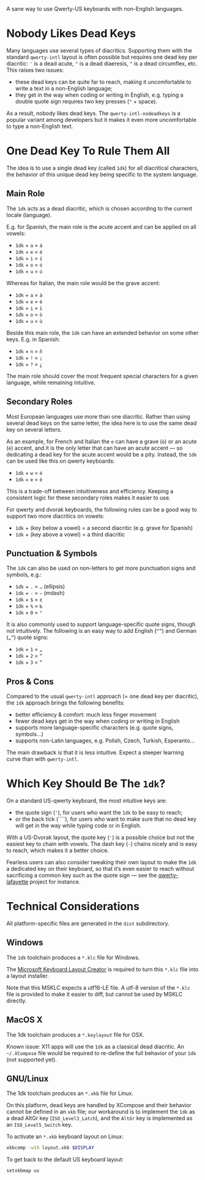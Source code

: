 A sane way to use Qwerty-US keyboards with non-English languages.

# Nobody Likes Dead Keys

Many languages use several types of diacritics. Supporting them with the standard `qwerty-intl` layout is often possible but requires one dead key per diacritic: `'` is a dead acute, `"` is a dead diaeresis, `^` is a dead circumflex, etc. This raises two issues:

- these dead keys can be quite far to reach, making it uncomfortable to write a text in a non-English language;
- they get in the way when coding or writing in English, e.g. typing a double quote sign requires two key presses (`"` + space).

As a result, nobody likes dead keys. The `qwerty-intl-nodeadkeys` is a popular variant among developers but it makes it even more uncomfortable to type a non-English text.

# One Dead Key To Rule Them All

The idea is to use a single dead key (called `1dk`) for all diacritical characters, the behavior of this unique dead key being specific to the system language.

## Main Role

The `1dk` acts as a dead diacritic, which is chosen according to the current locale (language).

E.g. for Spanish, the main role is the acute accent and can be applied on all vowels:

- `1dk` + `a` = `á`
- `1dk` + `e` = `é`
- `1dk` + `i` = `í`
- `1dk` + `o` = `ó`
- `1dk` + `u` = `ú`

Whereas for Italian, the main role would be the grave accent:

- `1dk` + `a` = `à`
- `1dk` + `e` = `è`
- `1dk` + `i` = `ì`
- `1dk` + `o` = `ò`
- `1dk` + `u` = `ù`

Beside this main role, the `1dk` can have an extended behavior on some other keys. E.g. in Spanish:

- `1dk` + `n` = `ñ`
- `1dk` + `!` = `¡`
- `1dk` + `?` = `¿`

The main role should cover the most frequent special characters for a given language, while remaining intuitive.

## Secondary Roles

Most European languages use more than one diacritic. Rather than using several dead keys on the same letter, the idea here is to use the same dead key on several letters.

As an example, for French and Italian the `e` can have a grave (`è`) or an acute (`é`) accent, and it is the only letter that can have an acute accent — so dedicating a dead key for the acute accent would be a pity. Instead, the `1dk` can be used like this on qwerty keyboards:

- `1dk` + `w` = `é`
- `1dk` + `e` = `è`

This is a trade-off between intuitiveness and efficiency. Keeping a consistent logic for these secondary roles makes it easier to use.

For qwerty and dvorak keyboards, the following rules can be a good way to support two more diacritics on vowels:

- `1dk` + (key below a vowel) = a second diacritic (e.g. grave for Spanish)
- `1dk` + (key above a vowel) = a third diacritic

<!-- And of course, another dead diacritic can still be added to `shift`+`1dk`. -->

## Punctuation & Symbols

The `1dk` can also be used on non-letters to get more punctuation signs and symbols, e.g.:

- `1dk` + `.` = `…` (ellipsis)
- `1dk` + `-` = `—` (mdash)
- `1dk` + `$` = `¢`
- `1dk` + `%` = `‰`
- `1dk` + `0` = `°`

It is also commonly used to support language-specific quote signs, though not intuitively. The following is an easy way to add English (`“”`) and German (`„“`) quote signs:

- `1dk` + `1` = `„`
- `1dk` + `2` = `“`
- `1dk` + `3` = `”`

## Pros & Cons

Compared to the usual `qwerty-intl` approach (= one dead key per diacritic), the `1dk` approach brings the following benefits:

- better efficiency & comfort: much less finger movement
- fewer dead keys get in the way when coding or writing in English
- supports more language-specific characters (e.g. quote signs, symbols…)
- supports non-Latin languages, e.g. Polish, Czech, Turkish, Esperanto…

The main drawback is that it is less intuitive. Expect a steeper learning curve than with `qwerty-intl`.

# Which Key Should Be The `1dk`?

On a standard US-qwerty keyboard, the most intuitive keys are:

- the quote sign (`'`), for users who want the `1dk` to be easy to reach;
- or the back tick (````), for users who want to make sure that no dead key will get in the way while typing code or in English.

With a US-Dvorak layout, the quote key (`'`) is a possible choice but not the easiest key to chain with vowels. The dash key (`-`) chains nicely and is easy to reach, which makes it a better choice.

Fearless users can also consider tweaking their own layout to make the `1dk` a dedicated key on their keyboard, so that it’s even easier to reach without sacrificing a common key such as the quote sign — see the [qwerty-lafayette](http://qwerty-lafayette.org/) project for instance.

# Technical Considerations

All platform-specific files are generated in the `dist` subdirectory.

## Windows

The `1dk` toolchain produces a `*.klc` file for Windows.

The [Microsoft Keyboard Layout Creator](https://www.microsoft.com/en-us/download/details.aspx?id=22339) is required to turn this `*.klc` file into a layout installer.

Note that this MSKLC expects a utf16-LE file. A utf-8 version of the `*.klc` file is provided to make it easier to diff, but cannot be used by MSKLC directly.

## MacOS X

The 1dk toolchain produces a `*.keylayout` file for OSX.

Known issue: X11 apps will use the `1dk` as a classical dead diacritic. An `~/.XCompose` file would be required to re-define the full behavior of your `1dk` (not supported yet).

## GNU/Linux

The 1dk toolchain produces an `*.xkb` file for Linux.

On this platform, dead keys are handled by XCompose and their behavior cannot be defined in an `xkb` file; our workaround is to implement the `1dk` as a dead AltGr key (`ISO_Level3_Latch`), and the `AltGr` key is implemented as an `ISO_Level5_Switch` key.

To activate an `*.xkb` keyboard layout on Linux:

```bash
xkbcomp -w10 layout.xkb $DISPLAY
```

To get back to the default US keyboard layout:

```bash
setxkbmap us
```
